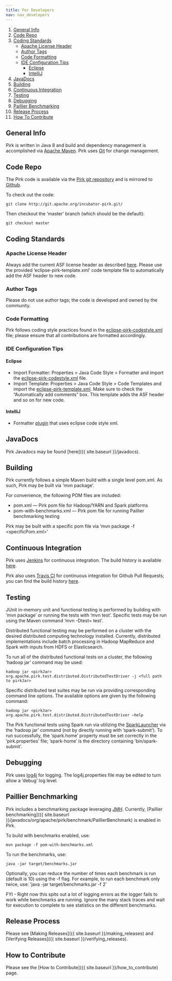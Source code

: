 ```yaml
---
title: For Developers
nav: nav_developers
---
```


1. [General Info](#general-info)
2. [Code Repo](#code-repo)
3. [Coding Standards](#coding-standards)
	* [Apache License Header](#apache-license-header)
	* [Author Tags](#author-tags)
	* [Code Formatting](#code-formatting)
	* [IDE Configuration Tips](#ide-configuration-tips)
		* [Eclipse](#eclipse)
		* [IntelliJ](#intellij)
4. [JavaDocs](#javadocs)
5. [Building](#building)
6. [Continuous Integration](#continuous-integration)
7. [Testing](#testing)
8. [Debugging](#debugging)
9. [Paillier Benchmarking](#paillier-benchmarking)
10. [Release Process](#release-process)
11. [How To Contribute](#how-to-contribute)

	
## General Info

Pirk is written in Java 8 and build and dependency management is accomplished via [Apache Maven](https://maven.apache.org/). Pirk uses [Git](https://git-scm.com/) for change management. 

## Code Repo

The Pirk code is available via the [Pirk git repository](https://git-wip-us.apache.org/repos/asf?p=incubator-pirk.git) and is mirrored to [Github](https://github.com/apache/incubator-pirk). 

To check out the code: 

	git clone http://git.apache.org/incubator-pirk.git/

Then checkout the 'master' branch (which should be the default): 

	git checkout master

## Coding Standards
 
### Apache License Header

Always add the current ASF license header as described [here](https://www.apache.org/legal/src-headers). Please use the provided ‘eclipse-pirk-template.xml’ code template file to automatically add the ASF header to new code.

### Author Tags 

Please do not use author tags; the code is developed and owned by the community.

### Code Formatting

Pirk follows coding style practices found in the [eclipse-pirk-codestyle.xml](https://github.com/apache/incubator-pirk) file; please ensure that all contributions are formatted accordingly. 

### IDE Configuration Tips

#### Eclipse
* Import Formatter: Properties > Java Code Style > Formatter and import the [eclipse-pirk-codestyle.xml](https://github.com/apache/incubator-pirk) file.
* Import Template: Properties > Java Code Style > Code Templates and import the [eclipse-pirk-template.xml](https://github.com/apache/incubator-pirk). Make sure to check the “Automatically add comments” box. This template adds the ASF header and so on for new code.

#### IntelliJ
* Formatter [plugin](https://code.google.com/p/eclipse-code-formatter-intellij-plugin) that uses eclipse code style xml.

## JavaDocs

Pirk Javadocs may be found [here]({{ site.baseurl }}/javadocs). 

## Building

Pirk currently follows a simple Maven build with a single level pom.xml. As such, Pirk may be built via ‘mvn package’. 

For convenience, the following POM files are included: 

* pom.xml — Pirk pom file for Hadoop/YARN and Spark platforms
* pom-with-benchmarks.xml — Pirk pom file for running Paillier benchmarking testing

Pirk may be built with a specific pom file via ‘mvn package -f <specificPom.xml>’

## Continuous Integration 

Pirk uses [Jenkins](https://builds.apache.org/) for continuous integration. The build history is available [here](https://builds.apache.org/job/pirk/).

Pirk also uses [Travis CI](https://travis-ci.org/) for continuous integration for Github Pull Requests; you can find the build history [here](https://travis-ci.org/apache/incubator-pirk).

## Testing

JUnit in-memory unit and functional testing is performed by building with ‘mvn package’ or running the tests with ‘mvn test’. Specific tests may be run using the Maven command ‘mvn -Dtest=<testName> test’.

Distributed functional testing may be performed on a cluster with the desired distributed computing technology installed. Currently, distributed implementations include batch processing in Hadoop MapReduce and Spark with inputs from HDFS or Elasticsearch. 

To run all of the distributed functional tests on a cluster, the following ‘hadoop jar’ command may be used:

	hadoop jar <pirkJar> org.apache.pirk.test.distributed.DistributedTestDriver -j <full path to pirkJar>

Specific distributed test suites may be run via providing corresponding command line options. The available options are given by the following command:

	hadoop jar <pirkJar> org.apache.pirk.test.distributed.DistributedTestDriver —help

The Pirk functional tests using Spark run via utilizing the [SparkLauncher](https://spark.apache.org/docs/1.6.0/api/java/org/apache/spark/launcher/package-summary.html) via the ‘hadoop jar’ command (not by directly running with ’spark-submit’). 
To run successfully, the ‘spark.home’ property must be set correctly in the ‘pirk.properties’ file; ’spark-home’ is the directory containing ’bin/spark-submit’.

## Debugging

Pirk uses [log4j](http://logging.apache.org/log4j/1.2/) for logging. The log4j.properties file may be edited to turn allow a ‘debug’ log level.

## Paillier Benchmarking 

Pirk includes a benchmarking package leveraging [JMH](http://openjdk.java.net/projects/code-tools/jmh/). Currently, [Paillier benchmarking]({{ site.baseurl }}/javadocs/org/apache/pirk/benchmark/PaillierBenchmark) is enabled in Pirk. 

To build with benchmarks enabled, use: 

	mvn package -f pom-with-benchmarks.xml

To run the benchmarks, use: 

	java -jar target/benchmarks.jar

Optionally, you can reduce the number of times each benchmark is run (default is 10) using the -f flag. For example, to run each benchmark only twice, use: ’java -jar target/benchmarks.jar -f 2’

FYI - Right now this spits out a lot of logging errors as the logger fails to work while benchmarks are running. Ignore the many stack traces and wait for execution to complete to see statistics on the different benchmarks.

## Release Process

Please see [Making Releases]({{ site.baseurl }}/making_releases) and [Verifying Releases]({{ site.baseurl }}/verifying_releases).

## How to Contribute

Please see the [How to Contribute]({{ site.baseurl }}/how_to_contribute) page.
